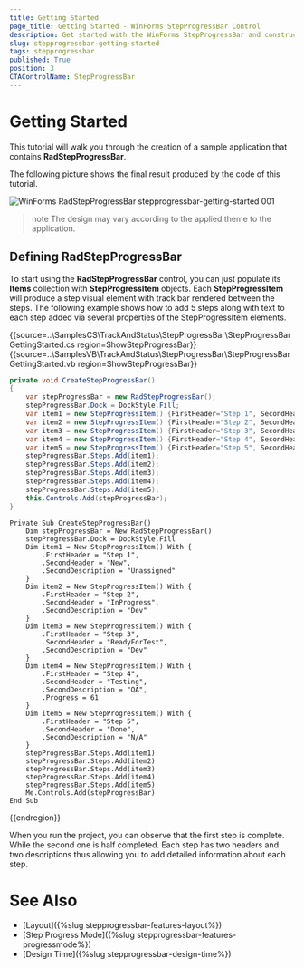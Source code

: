 ```yaml
---
title: Getting Started
page_title: Getting Started - WinForms StepProgressBar Control
description: Get started with the WinForms StepProgressBar and construct your step layout navigation.   
slug: stepprogressbar-getting-started
tags: stepprogressbar
published: True
position: 3 
CTAControlName: StepProgressBar
---
```


# Getting Started

This tutorial will walk you through the creation of a sample application that contains __RadStepProgressBar__.

The following picture shows the final result produced by the code of this tutorial.

![WinForms RadStepProgressBar stepprogressbar-getting-started 001](images/stepprogressbar-getting-started001.png)

>note The design may vary according to the applied theme to the application. 

## Defining RadStepProgressBar

To start using the __RadStepProgressBar__ control, you can just populate its __Items__ collection with __StepProgressItem__ objects. Each __StepProgressItem__ will produce a step visual element with track bar rendered between the steps. The following example shows how to add 5 steps along with text to each step added via several properties of the StepProgressItem elements.

{{source=..\SamplesCS\TrackAndStatus\StepProgressBar\StepProgressBarGettingStarted.cs region=ShowStepProgressBar}} 
{{source=..\SamplesVB\TrackAndStatus\StepProgressBar\StepProgressBarGettingStarted.vb region=ShowStepProgressBar}} 

````C#
private void CreateStepProgressBar()
{
    var stepProgressBar = new RadStepProgressBar();
    stepProgressBar.Dock = DockStyle.Fill;
    var item1 = new StepProgressItem() {FirstHeader="Step 1", SecondHeader = "New", SecondDescription = "Unassigned" };
    var item2 = new StepProgressItem() {FirstHeader="Step 2", SecondHeader = "InProgress", SecondDescription = "Dev" };
    var item3 = new StepProgressItem() {FirstHeader="Step 3", SecondHeader = "ReadyForTest", SecondDescription = "Dev" };
    var item4 = new StepProgressItem() {FirstHeader="Step 4", SecondHeader = "Testing", SecondDescription = "QA", Progress = 61, };
    var item5 = new StepProgressItem() {FirstHeader="Step 5", SecondHeader = "Done", SecondDescription = "N/A" };
    stepProgressBar.Steps.Add(item1);
    stepProgressBar.Steps.Add(item2);
    stepProgressBar.Steps.Add(item3);
    stepProgressBar.Steps.Add(item4);
    stepProgressBar.Steps.Add(item5);
    this.Controls.Add(stepProgressBar);
}

````
````VB.NET
Private Sub CreateStepProgressBar()
	Dim stepProgressBar = New RadStepProgressBar()
	stepProgressBar.Dock = DockStyle.Fill
	Dim item1 = New StepProgressItem() With {
		.FirstHeader = "Step 1",
		.SecondHeader = "New",
		.SecondDescription = "Unassigned"
	}
	Dim item2 = New StepProgressItem() With {
		.FirstHeader = "Step 2",
		.SecondHeader = "InProgress",
		.SecondDescription = "Dev"
	}
	Dim item3 = New StepProgressItem() With {
		.FirstHeader = "Step 3",
		.SecondHeader = "ReadyForTest",
		.SecondDescription = "Dev"
	}
	Dim item4 = New StepProgressItem() With {
		.FirstHeader = "Step 4",
		.SecondHeader = "Testing",
		.SecondDescription = "QA",
		.Progress = 61
	}
	Dim item5 = New StepProgressItem() With {
		.FirstHeader = "Step 5",
		.SecondHeader = "Done",
		.SecondDescription = "N/A"
	}
	stepProgressBar.Steps.Add(item1)
	stepProgressBar.Steps.Add(item2)
	stepProgressBar.Steps.Add(item3)
	stepProgressBar.Steps.Add(item4)
	stepProgressBar.Steps.Add(item5)
	Me.Controls.Add(stepProgressBar)
End Sub

````

{{endregion}} 

When you run the project, you can observe that the first step is complete. While the second one is half completed. Each step has two headers and two descriptions thus allowing you to add detailed information about each step.

# See Also

* [Layout]({%slug stepprogressbar-features-layout%})
* [Step Progress Mode]({%slug stepprogressbar-features-progressmode%})
* [Design Time]({%slug stepprogressbar-design-time%}) 
 
        
